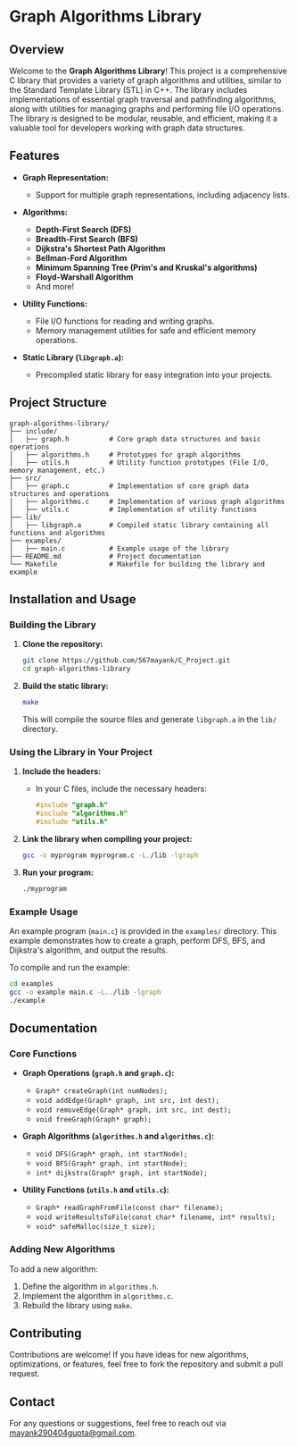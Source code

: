 # **Graph Algorithms Library**

## **Overview**

Welcome to the **Graph Algorithms Library**! This project is a comprehensive C library that provides a variety of graph algorithms and utilities, similar to the Standard Template Library (STL) in C++. The library includes implementations of essential graph traversal and pathfinding algorithms, along with utilities for managing graphs and performing file I/O operations. The library is designed to be modular, reusable, and efficient, making it a valuable tool for developers working with graph data structures.

## **Features**

- **Graph Representation:**
  - Support for multiple graph representations, including adjacency lists.
  
- **Algorithms:**
  - **Depth-First Search (DFS)**
  - **Breadth-First Search (BFS)**
  - **Dijkstra's Shortest Path Algorithm**
  - **Bellman-Ford Algorithm**
  - **Minimum Spanning Tree (Prim's and Kruskal's algorithms)**
  - **Floyd-Warshall Algorithm**
  - And more!

- **Utility Functions:**
  - File I/O functions for reading and writing graphs.
  - Memory management utilities for safe and efficient memory operations.

- **Static Library (`libgraph.a`):**
  - Precompiled static library for easy integration into your projects.

## **Project Structure**

```
graph-algorithms-library/
├── include/
│   ├── graph.h          # Core graph data structures and basic operations
│   ├── algorithms.h     # Prototypes for graph algorithms
│   ├── utils.h          # Utility function prototypes (File I/O, memory management, etc.)
├── src/
│   ├── graph.c          # Implementation of core graph data structures and operations
│   ├── algorithms.c     # Implementation of various graph algorithms
│   ├── utils.c          # Implementation of utility functions
├── lib/
│   ├── libgraph.a       # Compiled static library containing all functions and algorithms
├── examples/
│   ├── main.c           # Example usage of the library
├── README.md            # Project documentation
└── Makefile             # Makefile for building the library and example
```

## **Installation and Usage**

### **Building the Library**

1. **Clone the repository:**

   ```bash
   git clone https://github.com/567mayank/C_Project.git
   cd graph-algorithms-library
   ```

2. **Build the static library:**

   ```bash
   make
   ```

   This will compile the source files and generate `libgraph.a` in the `lib/` directory.

### **Using the Library in Your Project**

1. **Include the headers:**
   - In your C files, include the necessary headers:

     ```c
     #include "graph.h"
     #include "algorithms.h"
     #include "utils.h"
     ```

2. **Link the library when compiling your project:**

   ```bash
   gcc -o myprogram myprogram.c -L./lib -lgraph
   ```

3. **Run your program:**

   ```bash
   ./myprogram
   ```

### **Example Usage**

An example program (`main.c`) is provided in the `examples/` directory. This example demonstrates how to create a graph, perform DFS, BFS, and Dijkstra's algorithm, and output the results.

To compile and run the example:

```bash
cd examples
gcc -o example main.c -L../lib -lgraph
./example
```

## **Documentation**

### **Core Functions**

- **Graph Operations (`graph.h` and `graph.c`):**
  - `Graph* createGraph(int numNodes);`
  - `void addEdge(Graph* graph, int src, int dest);`
  - `void removeEdge(Graph* graph, int src, int dest);`
  - `void freeGraph(Graph* graph);`

- **Graph Algorithms (`algorithms.h` and `algorithms.c`):**
  - `void DFS(Graph* graph, int startNode);`
  - `void BFS(Graph* graph, int startNode);`
  - `int* dijkstra(Graph* graph, int startNode);`

- **Utility Functions (`utils.h` and `utils.c`):**
  - `Graph* readGraphFromFile(const char* filename);`
  - `void writeResultsToFile(const char* filename, int* results);`
  - `void* safeMalloc(size_t size);`

### **Adding New Algorithms**

To add a new algorithm:

1. Define the algorithm in `algorithms.h`.
2. Implement the algorithm in `algorithms.c`.
3. Rebuild the library using `make`.

## **Contributing**

Contributions are welcome! If you have ideas for new algorithms, optimizations, or features, feel free to fork the repository and submit a pull request.

## **Contact**

For any questions or suggestions, feel free to reach out via [mayank290404gupta@gmail.com](mailto:email@example.com).
